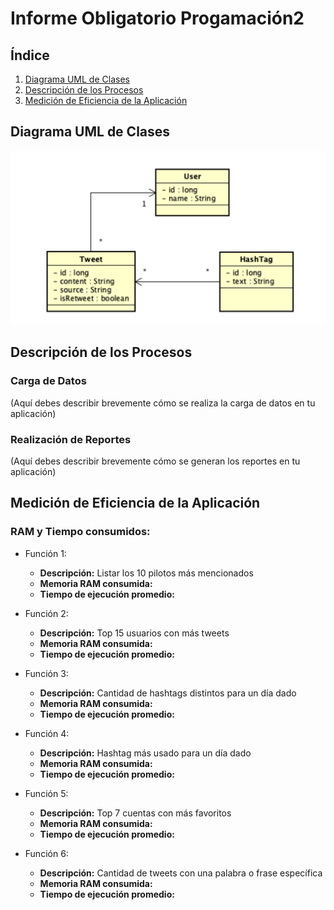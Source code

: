 # Informe Obligatorio Progamación2

## Índice

1. [Diagrama UML de Clases](#diagrama-uml-de-clases)
2. [Descripción de los Procesos](#descripción-de-los-procesos)
3. [Medición de Eficiencia de la Aplicación](#medición-de-eficiencia-de-la-aplicación)

## Diagrama UML de Clases

![Diagrama UML](uml.png)

## Descripción de los Procesos

### Carga de Datos

(Aquí debes describir brevemente cómo se realiza la carga de datos en tu aplicación)

### Realización de Reportes

(Aquí debes describir brevemente cómo se generan los reportes en tu aplicación)



## Medición de Eficiencia de la Aplicación

### RAM y Tiempo consumidos:

- Función 1:
    - **Descripción:** Listar los 10 pilotos más mencionados
    - **Memoria RAM consumida:**  
    - **Tiempo de ejecución promedio:**  
  

- Función 2:
    - **Descripción:** Top 15 usuarios con más tweets
    - **Memoria RAM consumida:**  
    - **Tiempo de ejecución promedio:**  


- Función 3:
    - **Descripción:** Cantidad de hashtags distintos para un día dado
    - **Memoria RAM consumida:**  
    - **Tiempo de ejecución promedio:**  


- Función 4:
    - **Descripción:** Hashtag más usado para un día dado
    - **Memoria RAM consumida:**  
    - **Tiempo de ejecución promedio:**  


- Función 5:
    - **Descripción:** Top 7 cuentas con más favoritos
    - **Memoria RAM consumida:**  
    - **Tiempo de ejecución promedio:**  


- Función 6:
    - **Descripción:** Cantidad de tweets con una palabra o frase específica
    - **Memoria RAM consumida:**  
    - **Tiempo de ejecución promedio:**  
